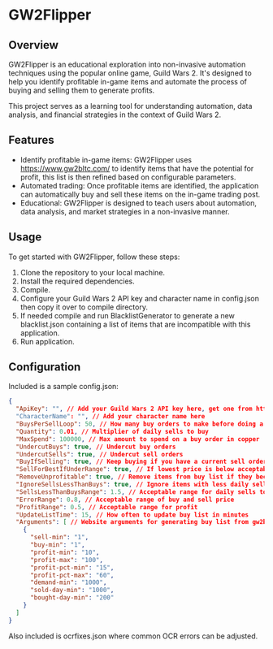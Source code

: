 # GW2Flipper

## Overview
GW2Flipper is an educational exploration into non-invasive automation techniques using the popular online game, Guild Wars 2. It's designed to help you identify profitable in-game items and automate the process of buying and selling them to generate profits.

This project serves as a learning tool for understanding automation, data analysis, and financial strategies in the context of Guild Wars 2.

## Features
- Identify profitable in-game items: GW2Flipper uses https://www.gw2bltc.com/ to identify items that have the potential for profit, this list is then refined based on configurable parameters.
- Automated trading: Once profitable items are identified, the application can automatically buy and sell these items on the in-game trading post.
- Educational: GW2Flipper is designed to teach users about automation, data analysis, and market strategies in a non-invasive manner.

## Usage
To get started with GW2Flipper, follow these steps:

1. Clone the repository to your local machine.
2. Install the required dependencies.
3. Compile.
4. Configure your Guild Wars 2 API key and character name in config.json then copy it over to compile directory.
5. If needed compile and run BlacklistGenerator to generate a new blacklist.json containing a list of items that are incompatible with this application.
6. Run application.

## Configuration
Included is a sample config.json:
```json
{
  "ApiKey": "", // Add your Guild Wars 2 API key here, get one from https://account.arena.net/applications
  "CharacterName": "", // Add your character name here
  "BuysPerSellLoop": 50, // How many buy orders to make before doing a sell loop
  "Quantity": 0.01, // Multiplier of daily sells to buy
  "MaxSpend": 100000, // Max amount to spend on a buy order in copper
  "UndercutBuys": true, // Undercut buy orders
  "UndercutSells": true, // Undercut sell orders
  "BuyIfSelling": true, // Keep buying if you have a current sell order up
  "SellForBestIfUnderRange": true, // If lowest price is below acceptable profit then sell for profitable price
  "RemoveUnprofitable": true, // Remove items from buy list if they become unprofitable
  "IgnoreSellsLessThanBuys": true, // Ignore items with less daily sells than daily buys
  "SellsLessThanBuysRange": 1.5, // Acceptable range for daily sells to go over daily buys 
  "ErrorRange": 0.8, // Acceptable range of buy and sell price
  "ProfitRange": 0.5, // Acceptable range for profit
  "UpdateListTime": 15, // How often to update buy list in minutes
  "Arguments": [ // Website arguments for generating buy list from gw2bltc.com
    {
      "sell-min": "1",
      "buy-min": "1",
      "profit-min": "10",
      "profit-max": "100",
      "profit-pct-min": "15",
      "profit-pct-max": "60",
      "demand-min": "1000",
      "sold-day-min": "1000",
      "bought-day-min": "200"
    }
  ]
}

```

Also included is ocrfixes.json where common OCR errors can be adjusted.
